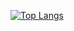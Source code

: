 [![Top Langs](https://github-readme-stats.vercel.app/api/top-langs/?username=slooi&layout=compact)](https://github.com/anuraghazra/github-readme-stats)
